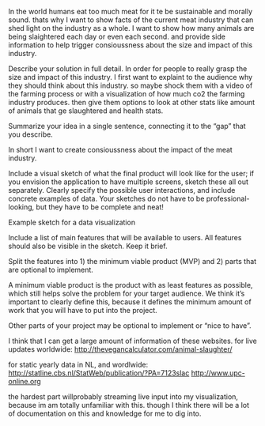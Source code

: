 In the world humans eat too much meat for it te be sustainable and morally sound. thats why I want to show facts of the current meat industry that can shed light on the industry as a whole. I want to show how many animals are being slaightered each day or even each second. and provide side information to help trigger consioussness about the size and impact of this industry.

Describe your solution in full detail.
In order for people to really grasp the size and impact of this industry. I first want to explaint to the audience why they should think about this
industry. so maybe shock them with a video of the farming process or with a visualization of how much co2 the farming industry produces. then give them options to look at other stats like amount of animals that ge slaughtered and health stats.

Summarize your idea in a single sentence, connecting it to the “gap” that you describe.

In short I want to create consioussness about the impact of the meat industry.

Include a visual sketch of what the final product will look like for the user; if you envision the application to have multiple screens, sketch these all out separately. Clearly specify the possible user interactions, and include concrete examples of data. Your sketches do not have to be professional-looking, but they have to be complete and neat!

 Example sketch for a data visualization

Include a list of main features that will be available to users. All features should also be visible in the sketch. Keep it brief.

Split the features into 1) the minimum viable product (MVP) and 2) parts that are optional to implement.

A minimum viable product is the product with as least features as possible, which still helps solve the problem for your target audience. We think it’s important to clearly define this, because it defines the minimum amount of work that you will have to put into the project.

Other parts of your project may be optional to implement or “nice to have”.

I think that I can get a large amount of information of these websites.
for live updates worldwide:
http://thevegancalculator.com/animal-slaughter/

for static yearly data in NL, and wordlwide:
http://statline.cbs.nl/StatWeb/publication/?PA=7123slac
http://www.upc-online.org

the hardest part willprobably streaming live input into my visualization, because im am totally unfamiliar with this. though I think there will be a lot of documentation on this and knowledge for me to dig into.

